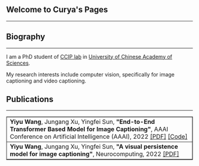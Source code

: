 ## Welcome to Curya's Pages
---

## Biography
---
I am a PhD student of [CCIP lab](http://ccip.ucas.ac.cn/) in [University of Chinese Academy of Sciences](http://english.ucas.ac.cn/).

My research interests include computer vision, specifically for image captioning and video captioning.

## Publications
---
<table border="1">
<tr>
<td>
<b>Yiyu Wang</b>, Jungang Xu, Yingfei Sun,
<b>"End-to-End Transformer Based Model for Image Captioning"</b>, 
AAAI Conference on Artificial Intelligence (AAAI), 2022 
<a href="...">[PDF]</a> 
<a href="https://github.com/232525/PureT">[Code]</a> 
</td>
</tr>

<tr>
<td>
<b>Yiyu Wang</b>, Jungang Xu, Yingfei Sun,
<b>"A visual persistence model for image captioning"</b>, 
Neurocomputing, 2022 <a href="https://www.sciencedirect.com/science/article/pii/S0925231221014922?via%3Dihub">[PDF]</a> 
</td>
</tr>

</table>